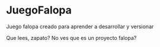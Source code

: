 # JuegoFalopa
Juego falopa creado para aprender a desarrollar y versionar

Que lees, zapato? No ves que es un proyecto falopa?
